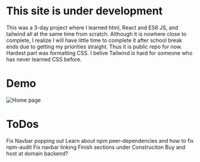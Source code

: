 # This site is under development

This was a 3-day project where I learned html, React and ES6 JS, and tailwind all at the same time from scratch. Although it is nowhere close to complete, I realize I will have little time to complete it after school break ends due to getting my priorities straight. Thus it is public repo for now. Hardest part was formatting CSS. I belive Tailwind is hard for someone who has never learned CSS before.

# Demo

![Home page](/public/demos/homepagelanding.gif)

# ToDos

Fix Navbar popping out
Learn about npm peer-dependencies and how to fix npm-audit
Fix navbar linking
Finish sections under Construciton
Buy and host at domain
backend?
